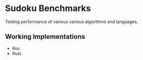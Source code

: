 # Sudoku Benchmarks

Testing performance of various various algorithms and languages. 

## Working Implementations

- Roc
- Rust
